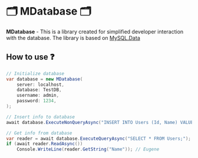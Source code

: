 # 🗂️ MDatabase 🗂️

**MDatabase** - This is a library created for simplified developer interaction with the database. 
The library is based on [MySQL.Data](https://www.nuget.org/packages/MySql.Data/)

## How to use ❓
```csharp
// Initialize database
var database = new MDatabase(
    server: localhost,
    database: TestDB,
    username: admin,
    password: 1234,
);

// Insert info to database
await database.ExecuteNonQueryAsync("INSERT INTO Users (Id, Name) VALUES (1, \"Eugene\");");

// Get info from database
var reader = await database.ExecuteQueryAsync("SELECT * FROM Users;");
if (await reader.ReadAsync())
    Console.WriteLine(reader.GetString("Name")); // Eugene
```